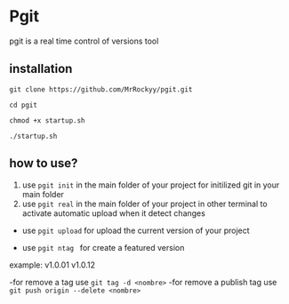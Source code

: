 # Pgit

pgit is a real time control of versions tool

## installation 

`git clone https://github.com/MrRockyy/pgit.git`

`cd pgit`

`chmod +x startup.sh`

`./startup.sh`

## how to use?

1. use `pgit init` in the main folder of your project for initilized git in your main folder 
2. use `pgit real` in the main folder  of your project in other terminal to activate  automatic upload when it detect changes
  
- use `pgit upload` for upload the current version of your project 

- use `pgit ntag ` for create a featured version 

example: v1.0.01 v1.0.12

-for remove a tag use `git tag -d <nombre>`
-for remove a publish tag use ` git push origin --delete <nombre>`
